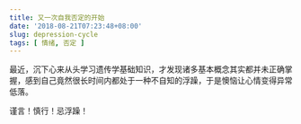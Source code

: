 ```yaml
---
title: 又一次自我否定的开始
date: '2018-08-21T07:23:48+08:00'
slug: depression-cycle
tags: [ 情绪, 否定 ]
---
```

最近，沉下心来从头学习遗传学基础知识，才发现诸多基本概念其实都并未正确掌握，感到自己竟然很长时间内都处于一种不自知的浮躁，于是懊恼让心情变得异常低落。

谨言！慎行！忌浮躁！
